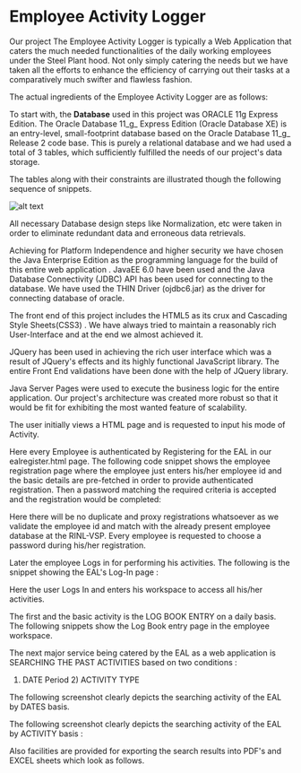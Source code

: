 #                              Employee Activity Logger

Our project The Employee Activity Logger is typically a Web Application that caters the much needed functionalities of the daily working employees under the Steel Plant hood. Not only simply catering the needs but we have taken all the efforts to enhance the efficiency of carrying out their tasks at a comparatively much swifter and flawless fashion.

The actual ingredients of the Employee Activity Logger are as follows:

To start with, the **Database** used in this project was ORACLE 11g Express Edition. The Oracle Database 11_g_ Express Edition (Oracle Database XE) is an entry-level, small-footprint database based on the Oracle Database 11_g_ Release 2 code base. This is purely a relational database and we had used a total of 3 tables, which sufficiently fulfilled the needs of our project&#39;s data storage.

The tables along with their constraints are illustrated though the following sequence of snippets.

![alt text](http://url/to/img.png)

All necessary Database design steps like Normalization, etc were taken in order to eliminate redundant data and erroneous data retrievals.

Achieving for Platform Independence and higher security we have chosen the Java Enterprise Edition as the programming language for the build of this entire web application . JavaEE 6.0 have been used and the Java Database Connectivity (JDBC) API has been used for connecting to the database. We have used the THIN Driver (ojdbc6.jar) as the driver for connecting database of oracle.

The front end of this project includes the HTML5 as its crux and Cascading Style Sheets(CSS3) . We have always tried to maintain a reasonably rich User-Interface and at the end we almost achieved it.

JQuery has been used in achieving the rich user interface which was a result of JQuery&#39;s effects and its highly functional JavaScript library. The entire Front End validations have been done with the help of JQuery library.

Java Server Pages were used to execute the business logic for the entire application. Our project&#39;s architecture was created more robust so that it would be fit for exhibiting the most wanted feature of scalability.

The user initially views a HTML page and is requested to input his mode of Activity.

Here every Employee is authenticated by Registering for the EAL in our ealregister.html page. The following code snippet shows the employee registration page where the employee just enters his/her employee id and the basic details are pre-fetched in order to provide authenticated registration. Then a password matching the required criteria is accepted and the registration would be completed:

 Here there will be no duplicate and proxy registrations whatsoever as we validate the employee id and match with the already present employee database at the RINL-VSP. Every employee is requested to choose a password during his/her registration.

Later the employee Logs in for performing his activities. The following is the snippet showing the EAL&#39;s Log-In page :

Here the user Logs In and enters his workspace to access all his/her activities.

The first and the basic activity is the LOG BOOK ENTRY on a daily basis. The following snippets show the Log Book entry page in the employee workspace.



The next major service being catered by the EAL as a web application is SEARCHING THE PAST ACTIVITIES based on two conditions :

 1) DATE Period                                                 2) ACTIVITY TYPE

The following screenshot clearly depicts the searching activity of the EAL by DATES basis.



The following screenshot clearly depicts the searching activity of the EAL by ACTIVITY basis :



Also facilities are provided for exporting the search results into PDF&#39;s and EXCEL sheets which look as follows.
